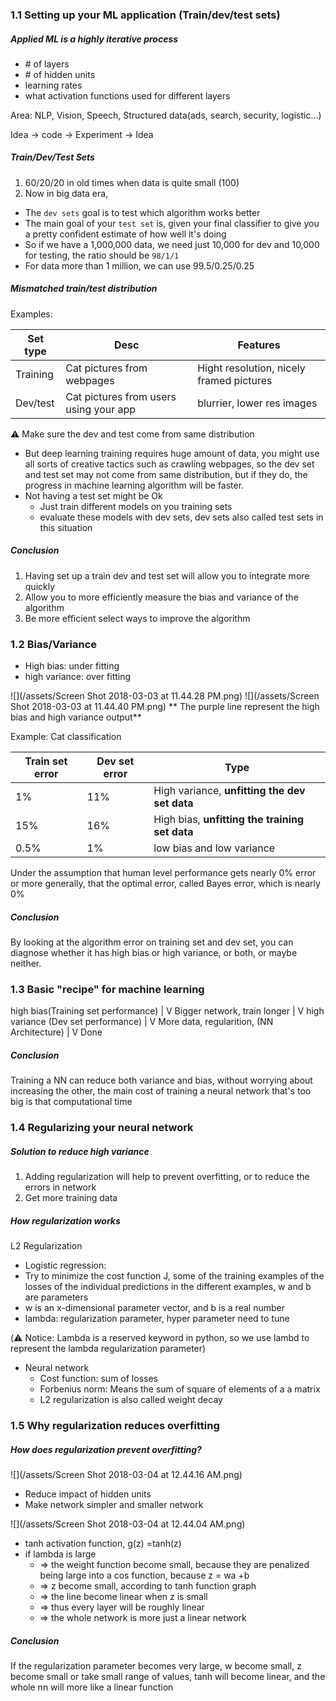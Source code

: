 ### 1.1 Setting up your ML application   \(Train/dev/test sets\)

##### Applied ML is a highly iterative process
 
  - \# of layers 
  - \# of hidden units 
  - learning rates
  - what activation functions used for different layers 
 
Area: NLP, Vision, Speech, Structured data(ads, search, security, logistic...)
  
Idea -> code -> Experiment -> Idea

##### Train/Dev/Test Sets
1. 60/20/20 in old times when data is quite small (100)
2. Now in big data era, 
  - The `dev sets` goal is to test which algorithm works better
  - The main goal of your `test set` is, given your final classifier to give you a pretty confident estimate of how well it's doing
  - So if we have a 1,000,000 data, we need just 10,000 for dev and 10,000 for testing, the ratio should be `98/1/1`
  - For data more than 1 million, we can use 99.5/0.25/0.25
  
##### Mismatched train/test distribution 
Examples:

|Set type| Desc |Features|
|---------|---|---|
|Training|Cat pictures from webpages|Hight resolution, nicely framed pictures|
|Dev/test|Cat pictures from users using your app |blurrier, lower res images|

⚠ Make sure the dev and test come from same distribution 

- But deep learning training requires huge amount of data, you might use all sorts of creative tactics such as crawling webpages, so the dev set and test set may not come from same distribution, but if they do, the progress in machine learning algorithm will be faster. 
- Not having a test set might be Ok
  - Just train different models on you training sets
  - evaluate these models with dev sets, dev sets also called test sets in this situation 
  

##### Conclusion 
 1. Having set up a train dev and test set will allow you to integrate more quickly 
 2. Allow you to more efficiently measure the bias and variance of the algorithm 
 3. Be more efficient select ways to improve the algorithm 
  
  
### 1.2 Bias/Variance
- High bias: under fitting 
- high variance: over fitting 

![](/assets/Screen Shot 2018-03-03 at 11.44.28 PM.png)
![](/assets/Screen Shot 2018-03-03 at 11.44.40 PM.png)
** The purple line represent the high bias and high variance output**

Example: Cat classification

|Train set error|Dev set error|Type|
|---|---|---|
|1%|11%|High variance, **unfitting the dev set data** |
|15%|16%|High bias, **unfitting the training set data**|
|0.5%|1%|low bias and low variance|

Under the assumption that human level performance gets nearly 0% error or more generally, that the optimal error, called Bayes error, which is nearly 0%

##### Conclusion 
By looking at the algorithm error on training set and dev set, you can diagnose whether it has high bias or high variance, or both, or maybe neither.

### 1.3 Basic "recipe" for machine learning 

high bias(Training set performance) 
|
V
Bigger network, train longer 
|
V
high variance (Dev set performance)
|
V
More data, regularition, (NN Architecture)
|
V
Done
 
##### Conclusion 
Training a NN can reduce both variance and bias, without worrying about increasing the other, the main cost of training a neural network that's too big is that computational time

### 1.4 Regularizing your neural network

##### Solution to reduce high variance
1. Adding regularization will help to prevent overfitting, or to reduce the errors in network
2. Get more training data

##### How regularization works
L2 Regularization 
- Logistic regression: 
 - Try to minimize the cost function J, some of the training examples of the losses of the individual predictions in the different examples, w and b are parameters
 - w is an x-dimensional parameter vector, and b is a real number
 - lambda: regularization parameter, hyper parameter need to tune 
 
 (⚠️ Notice: Lambda is a reserved keyword in python, so we use lambd to represent the lambda regularization parameter)
 
 
- Neural network 
  - Cost function: sum of losses 
  - Forbenius norm: Means the sum of square of elements of a a matrix
  - L2 regularization is also called weight decay
  

### 1.5 Why regularization reduces overfitting

##### How does regularization prevent overfitting?
![](/assets/Screen Shot 2018-03-04 at 12.44.16 AM.png)
- Reduce impact of hidden units 
- Make network simpler and smaller network


![](/assets/Screen Shot 2018-03-04 at 12.44.04 AM.png)
- tanh activation function, g(z) =tanh(z) 
 - if lambda is large 
   - => the weight function become small, because they are penalized being large into a cos function, because z = wa +b 
   - => z become small, according to tanh function graph 
   - => the line become linear when z is small
   - => thus every layer will be roughly linear 
   - => the whole network is more just a linear network 
 
 
##### Conclusion 
If the regularization parameter becomes very large, w become small, z become small or take small range of values, tanh will become linear, and the whole nn will more like a linear function







